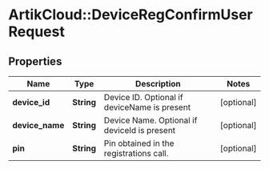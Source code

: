 # ArtikCloud::DeviceRegConfirmUserRequest

## Properties
Name | Type | Description | Notes
------------ | ------------- | ------------- | -------------
**device_id** | **String** | Device ID. Optional if deviceName is present | [optional] 
**device_name** | **String** | Device Name. Optional if deviceId is present | [optional] 
**pin** | **String** | Pin obtained in the registrations call. | [optional] 


